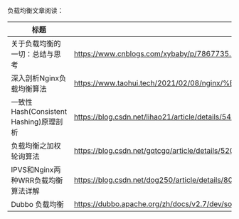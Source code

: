 负载均衡文章阅读：

| 标题 | 链接 |
| ---- | ---- |
| 关于负载均衡的一切：总结与思考 | https://www.cnblogs.com/xybaby/p/7867735.html |
| 深入剖析Nginx负载均衡算法 | https://www.taohui.tech/2021/02/08/nginx/%E6%B7%B1%E5%85%A5%E5%89%96%E6%9E%90Nginx%E8%B4%9F%E8%BD%BD%E5%9D%87%E8%A1%A1%E7%AE%97%E6%B3%95/|
| 一致性Hash(Consistent Hashing)原理剖析 | https://blog.csdn.net/lihao21/article/details/54193868 |
| 负载均衡之加权轮询算法 | https://blog.csdn.net/gqtcgq/article/details/52076997 |
| IPVS和Nginx两种WRR负载均衡算法详解 | https://blog.csdn.net/dog250/article/details/80115358 | 
| Dubbo 负载均衡 | https://dubbo.apache.org/zh/docs/v2.7/dev/source/loadbalance/ |